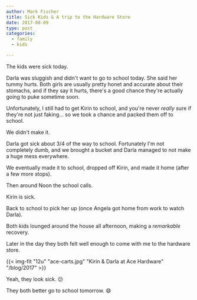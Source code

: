 ```yaml
---
author: Mark Fischer
title: Sick Kids & A trip to the Hardware Store
date: 2017-08-09
type: post
categories:
  - family
  - kids

---
```


The kids were sick today.

Darla was sluggish and didn't want to go to school today. She said her tummy hurts.  Both girls are
usually pretty honet and accurate about their stomachs, and if they say it hurts, there's a good
chance they're actually going to puke sometime soon.

Unfortunately, I still had to get Kirin to school, and you're never *really* sure if they're not 
just faking... so we took a chance and packed them off to school.

We didn't make it.

<!--more-->

Darla got sick about 3/4 of the way to school.  Fortunately I'm not completely dumb, and we brought
a bucket and Darla managed to not make a huge mess everywhere.

We eventually made it to school, dropped off Kirin, and made it home (after a few more stops).

Then around Noon the school calls.

Kirin is sick.  

Back to school to pick her up (once Angela got home from work to watch Darla).

Both kids lounged around the house all afternoon, making a *remarkable* recovery.

Later in the day they both felt well enough to come with me to the hardware store.

{{< img-fit
    "12u" "ace-carts.jpg" "Kirin & Darla at Ace Hardware"
    "/blog/2017" >}}

Yeah, they look sick. :confused:

They both better go to school tomorrow.  :smile:
